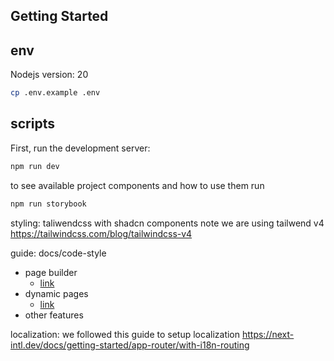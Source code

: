 ## Getting Started

## env
Nodejs version: 20
```bash 
cp .env.example .env
```

## scripts
First, run the development server:
```bash
npm run dev
```
to see available project components and how to use them run 
```bash
npm run storybook
```

styling: taliwendcss with shadcn components
note we are using tailwend v4 
https://tailwindcss.com/blog/tailwindcss-v4

guide:
docs/code-style
- page builder
  - [link](src/components/page-builder/page-builder.jsx)
- dynamic pages
  - [link](src/app/(pages)/[slug]/dynamic-slug-page.jsx)
- other features

localization:
we followed this guide to setup localization
https://next-intl.dev/docs/getting-started/app-router/with-i18n-routing